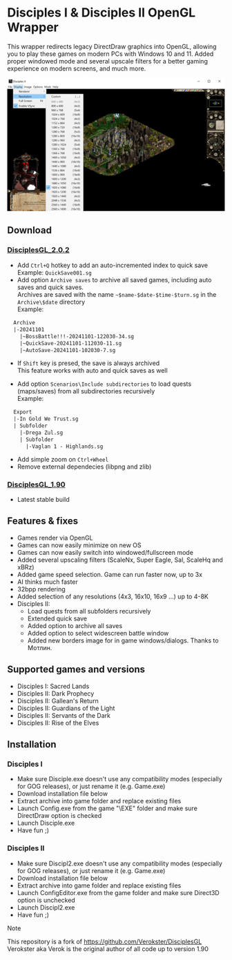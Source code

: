 # Disciples I & Disciples II OpenGL Wrapper

This wrapper redirects legacy DirectDraw graphics into OpenGL, allowing you to play these games on modern PCs with Windows 10 and 11. 
Added proper windowed mode and several upscale filters for a better gaming experience on modern screens, and much more.

![Disciples II](/docs/d2display.png)

## Download

### [DisciplesGL_2.0.2](./../../raw/refs/heads/main/DisciplesGL_2.0.2.7z)
* Add `Ctrl+Q` hotkey to add an auto-incremented index to quick save  
  Example: `QuickSave001.sg`
* Add option `Archive saves` to archive all saved games, including auto saves and quick saves.  
  Archives are saved with the name `~$name-$date-$time-$turn.sg` in the `Archive\$date` directory  
  Example:
```
  Archive
  |-20241101
    |~BossBattle!!!-20241101-122030-34.sg
    |~QuickSave-20241101-112030-11.sg
    |~AutoSave-20241101-102030-7.sg
```
* If `Shift` key is presed, the save is always archived  
  This feature works with auto and quick saves as well 

* Add option `Scenarios\Include subdirectories` to load quests (maps/saves) from all subdirectories recursively  
  Example:
```
  Export
  |-In Gold We Trust.sg
  | Subfolder
    |-Drega Zul.sg
    | Subfolder
      |-Vaglan 1 - Highlands.sg
```
* Add simple zoom on `Ctrl+Wheel`
* Remove external dependecies (libpng and zlib)

### [DisciplesGL_1.90](./../../raw/refs/heads/main/DisciplesGL_1.90.7z)

* Latest stable build

## Features & fixes
* Games render via OpenGL
* Games can now easily minimize on new OS
* Games can now easily switch into windowed/fullscreen mode
* Added several upscaling filters (ScaleNx, Super Eagle, Sal, ScaleHq and xBRz)
* Added game speed selection. Game can run faster now, up to 3x
* AI thinks much faster
* 32bpp rendering
* Added selection of any resolutions (4x3, 16x10, 16x9 ...) up to 4-8K
* Disciples II: 
    * Load quests from all subfolders recursively
    * Extended quick save
    * Added option to archive all saves
    * Added option to select widescreen battle window
    * Added new borders image for in game windows/dialogs. Thanks to Мотлин.

## Supported games and versions
* Disciples I: Sacred Lands
* Disciples II: Dark Prophecy
* Disciples II: Gallean's Return
* Disciples II: Guardians of the Light
* Disciples II: Servants of the Dark
* Disciples II: Rise of the Elves

## Installation
### Disciples I
* Make sure Disciple.exe doesn't use any compatibility modes (especially for GOG releases), or just rename it (e.g. Game.exe)
* Download installation file below
* Extract archive into game folder and replace existing files
* Launch Config.exe from the game "\EXE\" folder and make sure DirectDraw option is checked
* Launch Disciple.exe
* Have fun ;)

### Disciples II
* Make sure Discipl2.exe doesn't use any compatibility modes (especially for GOG releases), or just rename it (e.g. Game.exe)
* Download installation file below
* Extract archive into game folder and replace existing files
* Launch ConfigEditor.exe from the game folder and make sure Direct3D option is unchecked
* Launch Discipl2.exe
* Have fun ;)

> [!NOTE]
> This repository is a fork of https://github.com/Verokster/DisciplesGL  
> Verokster aka Verok is the original author of all code up to version 1.90
